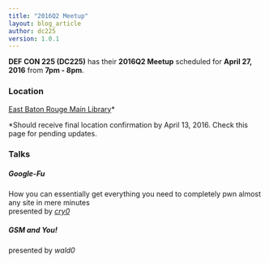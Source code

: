 ```yaml
---
title: "2016Q2 Meetup"
layout: blog_article
author: dc225
version: 1.0.1
---
```


<script type="application/ld+json">
{
  "@context" : "http://schema.org",
  "@type" : "Event",
  "name" : "2016Q2 Meetup",
  "startDate" : "2016-04-27",
  "location" : {
    "@type" : "Place",
    "name" : "East Baton Rouge Main Library",
    "address" : {
      "@type" : "PostalAddress",
      "addressLocality" : "Baton Rouge",
      "addressRegion" : "Louisiana"
    }
  },
  "description" : "DC225 has their 2016Q2 Meetup coming up",
  "url" : "http://defcon225.org/blog/2016/q2-meetup.html"
}
</script>

**DEF CON 225 (DC225)** has their **2016Q2 Meetup** scheduled for **April 27, 2016** from **7pm - 8pm**.

### Location
[East Baton Rouge Main Library](http://www.ebrpl.com/LocationsandHours/ebr.html)*

*Should receive final location confirmation by April 13, 2016. Check this page for pending updates.

### Talks

##### Google-Fu
How you can essentially get everything you need to completely pwn almost any site in mere minutes  
presented by [*cry0*](https://nolacon.com/speaker/cry0/)

##### GSM and You!
presented by *wald0*
